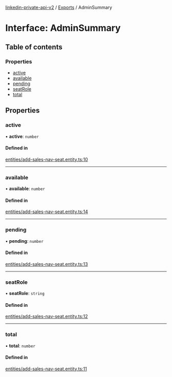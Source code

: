 [linkedin-private-api-v2](../README.md) / [Exports](../modules.md) / AdminSummary

# Interface: AdminSummary

## Table of contents

### Properties

- [active](AdminSummary.md#active)
- [available](AdminSummary.md#available)
- [pending](AdminSummary.md#pending)
- [seatRole](AdminSummary.md#seatrole)
- [total](AdminSummary.md#total)

## Properties

### active

• **active**: `number`

#### Defined in

[entities/add-sales-nav-seat.entity.ts:10](https://github.com/akash-gupt/linkedin-private-api/blob/d170d2d/src/entities/add-sales-nav-seat.entity.ts#L10)

___

### available

• **available**: `number`

#### Defined in

[entities/add-sales-nav-seat.entity.ts:14](https://github.com/akash-gupt/linkedin-private-api/blob/d170d2d/src/entities/add-sales-nav-seat.entity.ts#L14)

___

### pending

• **pending**: `number`

#### Defined in

[entities/add-sales-nav-seat.entity.ts:13](https://github.com/akash-gupt/linkedin-private-api/blob/d170d2d/src/entities/add-sales-nav-seat.entity.ts#L13)

___

### seatRole

• **seatRole**: `string`

#### Defined in

[entities/add-sales-nav-seat.entity.ts:12](https://github.com/akash-gupt/linkedin-private-api/blob/d170d2d/src/entities/add-sales-nav-seat.entity.ts#L12)

___

### total

• **total**: `number`

#### Defined in

[entities/add-sales-nav-seat.entity.ts:11](https://github.com/akash-gupt/linkedin-private-api/blob/d170d2d/src/entities/add-sales-nav-seat.entity.ts#L11)
